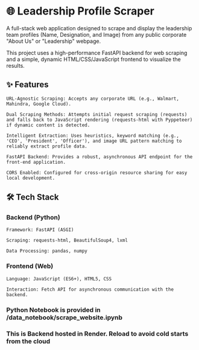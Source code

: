 
# 🌐 Leadership Profile Scraper

A full-stack web application designed to scrape and display the leadership team profiles (Name, Designation, and Image) from any public corporate "About Us" or "Leadership" webpage.

This project uses a high-performance FastAPI backend for web scraping and a simple, dynamic HTML/CSS/JavaScript frontend to visualize the results.
## ✨ Features

    URL-Agnostic Scraping: Accepts any corporate URL (e.g., Walmart, Mahindra, Google Cloud).

    Dual Scraping Methods: Attempts initial request scraping (requests) and falls back to JavaScript rendering (requests-html with Pyppeteer) if dynamic content is detected.

    Intelligent Extraction: Uses heuristics, keyword matching (e.g., 'CEO', 'President', 'Officer'), and image URL pattern matching to reliably extract profile data.

    FastAPI Backend: Provides a robust, asynchronous API endpoint for the front-end application.

    CORS Enabled: Configured for cross-origin resource sharing for easy local development.

## 🛠️ Tech Stack
### Backend (Python)

    Framework: FastAPI (ASGI)

    Scraping: requests-html, BeautifulSoup4, lxml

    Data Processing: pandas, numpy

### Frontend (Web)

    Language: JavaScript (ES6+), HTML5, CSS

    Interaction: Fetch API for asynchronous communication with the backend.

### Python Notebook is provided in /data_notebook/scrape_website.ipynb

### This is Backend hosted in Render. Reload to avoid cold starts from the cloud
